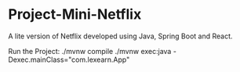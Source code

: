 # Project-Mini-Netflix
A lite version of Netflix developed using Java, Spring Boot and React.

Run the Project:
./mvnw compile
./mvnw exec:java -Dexec.mainClass="com.lexearn.App"
